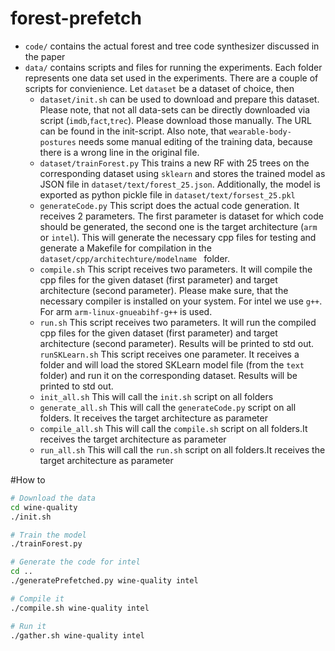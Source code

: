 # forest-prefetch

* ``code/`` contains the actual forest and tree code synthesizer discussed in the paper  
* ``data/`` contains scripts and files for running the experiments. Each folder represents one data set used in the experiments. There are a couple of scripts for convienience. Let ``dataset`` be a dataset of choice, then
    * ``dataset/init.sh`` can be used to download and prepare this dataset. Please note, that not all data-sets can be directly downloaded via script (``imdb``,``fact``,``trec``). Please download those manually. The URL can be found in the init-script. Also note, that ``wearable-body-postures`` needs some manual editing of the training data, because there is a wrong line in the original file.
    * ``dataset/trainForest.py`` This trains a new RF with 25 trees on the corresponding dataset using ``sklearn`` and stores the trained model as JSON file in ``dataset/text/forest_25.json``. Additionally, the model is exported as python pickle file in ``dataset/text/forsest_25.pkl``
    * ``generateCode.py`` This script does the actual code generation. It receives 2 parameters. The first parameter is dataset for which code should be generated, the second one is the target architecture (``arm`` or ``intel``). This will generate the necessary  cpp files for testing and generate a Makefile for compilation in the ``dataset/cpp/architechture/modelname `` folder. 
    * ``compile.sh`` This script receives two parameters. It will compile the cpp files for the given dataset (first parameter) and target architecture (second parameter). Please make sure, that the necessary compiler is installed on your system. For intel we use ``g++``. For arm ``arm-linux-gnueabihf-g++`` is used. 
    * ``run.sh`` This script receives two parameters. It will run the compiled cpp files for the given dataset (first parameter) and target architecture (second parameter). Results will be printed to std out. 
      ``runSKLearn.sh`` This script receives one parameter. It receives a folder and  will load the stored SKLearn model file (from the ``text`` folder) and run it on the corresponding dataset. Results will be printed to std out.
    * ``init_all.sh`` This will call the ``init.sh`` script on all folders
    * ``generate_all.sh`` This will call the ``generateCode.py`` script on all folders. It receives the target architecture as parameter
    * ``compile_all.sh`` This will call the ``compile.sh`` script on all folders.It receives the target architecture as parameter
    * ``run_all.sh`` This will call the ``run.sh`` script on all folders.It receives the target architecture as parameter


#How to

```bash
# Download the data
cd wine-quality
./init.sh

# Train the model
./trainForest.py

# Generate the code for intel
cd ..
./generatePrefetched.py wine-quality intel

# Compile it
./compile.sh wine-quality intel

# Run it
./gather.sh wine-quality intel
```